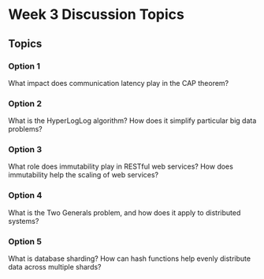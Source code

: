 # Week 3 Discussion Topics

## Topics

### Option 1

What impact does communication latency play in the CAP theorem? 

### Option 2

What is the HyperLogLog algorithm? How does it simplify particular big data problems? 

### Option 3

What role does immutability play in RESTful web services? How does immutability help the scaling of web services? 

### Option 4

What is the Two Generals problem, and how does it apply to distributed systems? 

### Option 5

What is database sharding? How can hash functions help evenly distribute data across multiple shards? 
